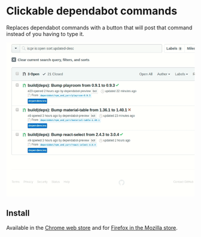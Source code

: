 # Clickable dependabot commands

Replaces dependabot commands with a button that will post that command instead of you having to type it.

![](preview.gif)

## Install

Available in the [Chrome web store](https://chrome.google.com/webstore/detail/clickable-dependabot-comm/ffidlmejllidmbpfeneoklopdafiljjg)
and for [Firefox in the Mozilla store](https://addons.mozilla.org/en-US/firefox/addon/clickable-dependabot-commands/).
